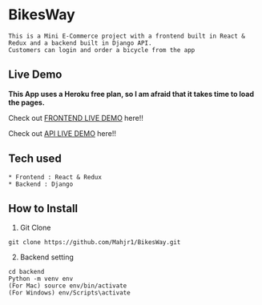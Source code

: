 # BikesWay

```
This is a Mini E-Commerce project with a frontend built in React & Redux and a backend built in Django API.
Customers can login and order a bicycle from the app

```

## Live Demo

**This App uses a Heroku free plan, so I am afraid that it takes time to load the pages.**

Check out [FRONTEND LIVE DEMO](https://frontend-bikeswaymh.herokuapp.com/) here!!

Check out [API LIVE DEMO](https://backend-bikeswaymh.herokuapp.com/) here!!




## Tech used

```
* Frontend : React & Redux
* Backend : Django
```

## How to Install

1. Git Clone

```
git clone https://github.com/Mahjr1/BikesWay.git
```

2. Backend setting

```
cd backend
Python -m venv env
(For Mac) source env/bin/activate
(For Windows) env/Scripts\activate
